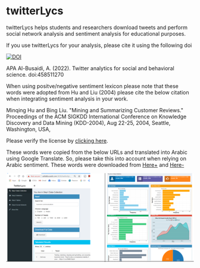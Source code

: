 # twitterLycs
twitterLycs helps students and researchers download tweets and perform social network analysis and sentiment analysis for educational purposes.

If you use twitterLycs for your analysis, please cite it using the following doi

[![DOI](https://zenodo.org/badge/458511270.svg)](https://zenodo.org/badge/latestdoi/458511270)

APA
Al-Busaidi, A. (2022). Twitter analytics for social and behavioral science. doi:458511270


When using positve/negative sentiment lexicon please note that these words were adopted from Hu and Liu (2004)
please cite the below citation when integrating sentiment analysis in your work.

   Minqing Hu and Bing Liu. "Mining and Summarizing Customer Reviews." 
       Proceedings of the ACM SIGKDD International Conference on Knowledge 
       Discovery and Data Mining (KDD-2004), Aug 22-25, 2004, Seattle, 
       Washington, USA, 

Please verify the license by [clicking here](https://www.cs.uic.edu/~liub/FBS/sentiment-analysis.html).

These words were copied from the below URLs and translated into Arabic using Google Translate.
So, please take this into account when relying on Arabic sentiment. These words were downloaded from [Here+](https://ptrckprry.com/course/ssd/data/positive-words.txt) and [Here-](https://ptrckprry.com/course/ssd/data/negative-words.txt)


![MainPage](https://github.com/aalbusaidi/twitterLycs_beta/blob/main/www/twitterlycs.png)
